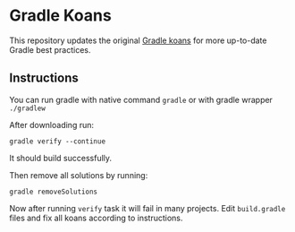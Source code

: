 # Gradle Koans

This repository updates the original [Gradle koans](https://github.com/akonior/gradle-koans)
for more up-to-date Gradle best practices.

## Instructions

You can run gradle with native command `gradle` or with gradle wrapper `./gradlew`

After downloading run:

```
gradle verify --continue
```

It should build successfully.

Then remove all solutions by running:

```
gradle removeSolutions
```

Now after running `verify` task it will fail in many projects. Edit `build.gradle` files and fix all koans according to instructions. 
